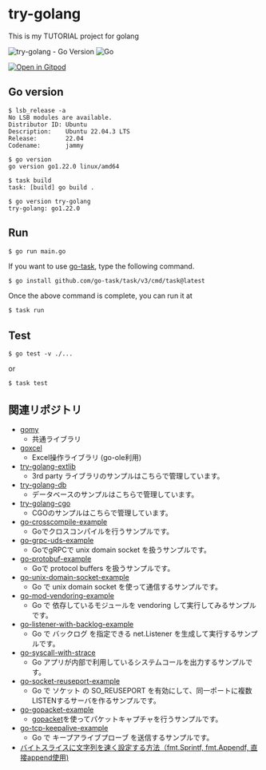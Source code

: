 
# try-golang

This is my TUTORIAL project for golang

![try-golang - Go Version](https://img.shields.io/badge/go-1.22-blue.svg)
![Go](https://github.com/devlights/try-golang/workflows/Go/badge.svg?branch=master)

[![Open in Gitpod](https://gitpod.io/button/open-in-gitpod.svg)](https://gitpod.io/#https://github.com/devlights/try-golang)

## Go version

```shell script
$ lsb_release -a
No LSB modules are available.
Distributor ID: Ubuntu
Description:    Ubuntu 22.04.3 LTS
Release:        22.04
Codename:       jammy

$ go version
go version go1.22.0 linux/amd64

$ task build
task: [build] go build .

$ go version try-golang
try-golang: go1.22.0
```

## Run

```shell script
$ go run main.go
```

If you want to use [go-task](https://github.com/go-task/task), type the following command.

```sh
$ go install github.com/go-task/task/v3/cmd/task@latest
```

Once the above command is complete, you can run it at

```sh
$ task run
```

## Test

```shell script
$ go test -v ./...
```

or

```shell script
$ task test
```

## 関連リポジトリ

- [gomy](https://github.com/devlights/gomy)
  - 共通ライブラリ
- [goxcel](https://github.com/devlights/goxcel)
  - Excel操作ライブラリ (go-ole利用)
- [try-golang-extlib](https://github.com/devlights/try-golang-extlib)
  - 3rd party ライブラリのサンプルはこちらで管理しています。
- [try-golang-db](https://github.com/devlights/try-golang-db)
  - データベースのサンプルはこちらで管理しています。
- [try-golang-cgo](https://github.com/devlights/try-golang-cgo)
  - CGOのサンプルはこちらで管理しています。
- [go-crosscompile-example](https://github.com/devlights/go-crosscompile-example)
  - Goでクロスコンパイルを行うサンプルです。
- [go-grpc-uds-example](https://github.com/devlights/go-grpc-uds-example)
  - GoでgRPCで unix domain socket を扱うサンプルです。
- [go-protobuf-example](https://github.com/devlights/go-protobuf-example)
  - Goで protocol buffers を扱うサンプルです。
- [go-unix-domain-socket-example](https://github.com/devlights/go-unix-domain-socket-example)
  - Go で unix domain socket を使って通信するサンプルです。
- [go-mod-vendoring-example](https://github.com/devlights/go-mod-vendoring-example)
  - Go で 依存しているモジュールを vendoring して実行してみるサンプルです。
- [go-listener-with-backlog-example](https://github.com/devlights/go-listener-with-backlog-example)
  - Go で バックログ を指定できる net.Listener を生成して実行するサンプルです。
- [go-syscall-with-strace](https://github.com/devlights/go-syscall-with-strace)
  - Go アプリが内部で利用しているシステムコールを出力するサンプルです。
- [go-socket-reuseport-example](https://github.com/devlights/go-socket-reuseport-example)
  - Go で ソケット の SO_REUSEPORT を有効にして、同一ポートに複数LISTENするサーバを作るサンプルです。
- [go-gopacket-example](https://github.com/devlights/go-gopacket-example)
  - [gopacket](https://github.com/google/gopacket)を使ってパケットキャプチャを行うサンプルです。
- [go-tcp-keepalive-example](https://github.com/devlights/go-tcp-keepalive-example)
  - Go で キープアライブプローブ を送信するサンプルです。
- [バイトスライスに文字列を速く設定する方法（fmt.Sprintf, fmt.Appendf, 直接append使用)](https://gist.github.com/devlights/ffd22f78297a563c9bebcb9a9baa7f5f)
